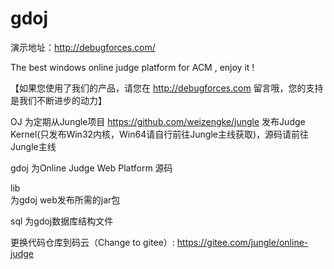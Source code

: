 gdoj
====

演示地址：http://debugforces.com/

The best windows online judge platform for ACM ,  enjoy it !

【如果您使用了我们的产品，请您在 http://debugforces.com 留言哦，您的支持是我们不断进步的动力】

OJ
为定期从Jungle项目 https://github.com/weizengke/jungle 发布Judge Kernel(只发布Win32内核，Win64请自行前往Jungle主线获取)，源码请前往Jungle主线

gdoj 
为Online Judge Web Platform 源码

lib  
为gdoj web发布所需的jar包

sql
为gdoj数据库结构文件


更换代码仓库到码云（Change to gitee）: https://gitee.com/jungle/online-judge
